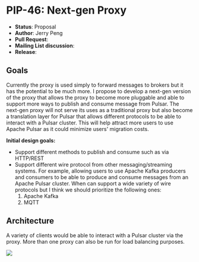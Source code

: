 # PIP-46: Next-gen Proxy

* **Status**: Proposal
* **Author**: Jerry Peng
* **Pull Request**:
* **Mailing List discussion**:
* **Release**:

## Goals

Currently the proxy is used simply to forward messages to brokers but it has the potential to be much more.  I propose to develop a next-gen version of the proxy that allows the proxy to become more pluggable and able to support more ways to publish and consume message from Pulsar. The next-gen proxy will not serve its uses as a traditional proxy but also become a translation layer for Pulsar that allows different protocols to be able to interact with a Pulsar cluster. This will help attract more users to use Apache Pulsar as it could minimize users' migration costs. 

**Initial design goals:**

* Support different methods to publish and consume such as via HTTP/REST
* Support different wire protocol from other messaging/streaming systems.  For example, allowing users to use Apache Kafka producers and consumers to be able to produce and consume messages from an Apache Pulsar cluster. When can support a wide variety of wire protocols but I think we should prioritize the following ones:
  1. Apache Kafka
  2. MQTT

## Architecture

A variety of clients would be able to interact with a Pulsar cluster via the proxy.  More than one proxy can also be run for load balancing purposes.

![](https://www.lucidchart.com/publicSegments/view/38808e25-cc3e-4bb3-81fa-676ddff82fe6/image.jpeg)
